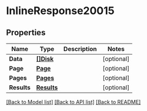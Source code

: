 # InlineResponse20015

## Properties

Name | Type | Description | Notes
------------ | ------------- | ------------- | -------------
**Data** | [**[]Disk**](Disk.md) |  | [optional] 
**Page** | [**Page**](page.md) |  | [optional] 
**Pages** | [**Pages**](pages.md) |  | [optional] 
**Results** | [**Results**](results.md) |  | [optional] 

[[Back to Model list]](../README.md#documentation-for-models) [[Back to API list]](../README.md#documentation-for-api-endpoints) [[Back to README]](../README.md)


